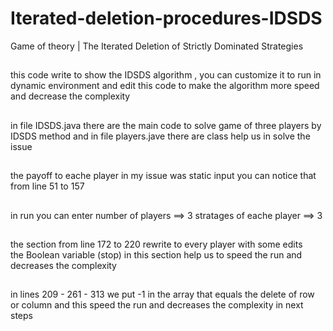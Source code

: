 # Iterated-deletion-procedures-IDSDS
Game of theory | The  Iterated Deletion of Strictly Dominated Strategies

##
this code write to show the IDSDS algorithm , you can customize it to run in dynamic environment and edit this code to make the algorithm more speed and decrease the complexity

##
in  file IDSDS.java there are the main code to solve game of  three  players  by IDSDS  method
and in file players.jave there are class  help us in solve the issue

##
the payoff to eache player  in my issue was static input   you can notice that  from line  51 to 157 


##
in run you can enter 
number of players  ==> 3
stratages of eache player ==>   3

 ##
the section from line 172 to 220 rewrite to every player with some edits  
the Boolean variable (stop) in this section help us to speed the run and decreases the complexity

##
in lines 209 - 261 - 313 we put -1 in the array that equals the delete of row or column and this
speed the run and decreases the complexity in next steps

##


